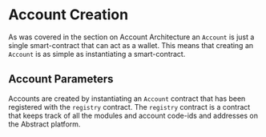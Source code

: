 # Account Creation

As was covered in the section on Account Architecture an `Account` is just a single smart-contract that can act as a wallet. This means that creating an `Account` is as simple as instantiating a smart-contract.

## Account Parameters

Accounts are created by instantiating an `Account` contract that has been registered with the `registry` contract. The `registry` contract is a contract that keeps track of all the modules and account code-ids and addresses on the Abstract platform.


